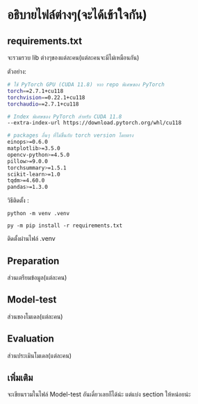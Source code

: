 # อธิบายไฟล์ต่างๆ(จะได้เข้าใจกัน)

## requirements.txt
จะรวมรวบ lib ต่างๆของแต่ละคน(แต่ละคนจะมีไม่เหมือนกัน)

ตัวอย่าง:

```bash
# ใช้ PyTorch GPU (CUDA 11.8) จาก repo พิเศษของ PyTorch
torch==2.7.1+cu118
torchvision==0.22.1+cu118
torchaudio==2.7.1+cu118

# Index พิเศษของ PyTorch สำหรับ CUDA 11.8
--extra-index-url https://download.pytorch.org/whl/cu118

# packages อื่นๆ ที่ไม่ขึ้นกับ torch version โดยตรง
einops>=0.6.0
matplotlib>=3.5.0
opencv-python>=4.5.0
pillow>=9.0.0
torchsummary>=1.5.1
scikit-learn>=1.0
tqdm>=4.60.0
pandas>=1.3.0
```

วิธีติดตั้ง :

    python -m venv .venv

    py -m pip install -r requirements.txt

ติดตั้งผ่านไฟล์ .venv

## Preparation
ส่วนเตรียมข้อมูล(แต่ละคน)

## Model-test
ส่วนของโมเดล(แต่ละคน)

## Evaluation
ส่วนประเมินโมเดล(แต่ละคน)

## เพิ่มเติม
จะเขียนรวมในไฟล์ Model-test อันเดี่ยวเลยก็ได้น่ะ แต่แบ่ง section ให้หน่อยน่ะ
